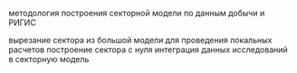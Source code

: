 
методология построения секторной модели по данным добычи и РИГИС

вырезание сектора из большой модели для проведения локальных расчетов 
построение сектора с нуля
интеграция данных исследований в секторную модель
